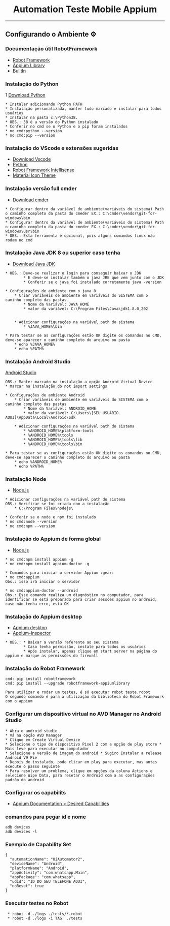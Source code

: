 <h1 align="center">Automation Teste Mobile Appium</h1>

---

## Configurando o Ambiente :gear:

### Documentação útil RobotFramework

* [Robot Framework](https://robotframework.org/)
* [Appium Library](http://serhatbolsu.github.io/robotframework-appiumlibrary/AppiumLibrary.html)
* [BuiltIn](https://robotframework.org/robotframework/latest/libraries/BuiltIn.html#Should%20Be%20Equal)

### Instalação do Python
1 [Download Python](https://www.python.org/downloads/)
```
* Instalar adicionando Python PATH
* Instalação personalizada, manter tudo marcado e instalar para todos usuários
* Instalar na pasta c:\Python38. 
* OBS.: 38 é a versão do Python instalado
* Conferir no cmd se o Python e o pip foram instalados
* no cmd:python --version
* no cmd:pip --version
```
### Instalação do VScode e extensões sugeridas
* [Download Vscode](https://code.visualstudio.com/download)
* [Python](https://marketplace.visualstudio.com/items?itemName=ms-python.python)
* [Robot Framework Intellisense](https://marketplace.visualstudio.com/items?itemName=TomiTurtiainen.rf-intellisense)
* [Material Icon Theme](https://marketplace.visualstudio.com/items?itemName=PKief.material-icon-theme)

### Instalação versão full cmder
* [Download cmder](https://cmder.net/)
```
* Configurar dentro da variável de ambiente(variáveis do sistema) Path  o caminho completo da pasta do cmeder EX.: C:\cmder\vendor\git-for-windows\bin 
* Configurar dentro da variável de ambiente(variáveis do sistema) Path  o caminho completo da pasta do cmeder EX.: C:\cmder\vendor\git-for-windows\usr\bin
* OBS.: Esta ferramenta é opcional, pois alguns comandos linux não rodam no cmd
```

### Instalação Java JDK 8 ou superior caso tenha
* [Download Java JDK](https://www.oracle.com/br/java/technologies/javase/javase8-archive-downloads.html)
```
* OBS.: Deve-se realizar o login para conseguir baixar o JDK
        * E deve-se instalar também o java JRE que vem junto com o JDK
        * Conferir se o java foi instalado corretamente java -version
```
```
* Configurações de ambiente com o java 8
    * Criar variáveis de ambiente em variáveis do SISTEMA com o caminho completo das pastas
        * Nome da Variável: JAVA_HOME
        * valor da variável: C:\Program Files\Java\jdk1.8.0_202

    
    * Adicionar configurações na variável path do sistema
        * %JAVA_HOME%\bin
```
```
* Para testar se as configurações estão OK digite os comandos no CMD, deve-se aparecer o caminho completo do arquivo ou pasta
    * echo %JAVA_HOME%
    * echo %PATH%
```

### Instalação Android Studio
[Android Studio](https://developer.android.com/studio)
```
OBS.: Manter marcado na instalação a opção Android Virtual Device 
* Marcar na instalação do not import settings
```

```
* Configurações de ambiente Android
    * Criar variáveis de ambiente em variáveis do SISTEMA com o caminho completo das pastas
        * Nome da Variável: ANDROID_HOME
        * valor da variável: C:\Users\[SEU USUÁRIO AQUI]\AppData\Local\Android\Sdk
    
    * Adicionar configurações na variável path do sistema
        * %ANDROID_HOME%\platform-tools
        * %ANDROID_HOME%\tools
        * %ANDROID_HOME%\tools\lib
        * %ANDROID_HOME%\tools\bin
```

```
* Para testar se as configurações estão OK digite os comandos no CMD, deve-se aparecer o caminho completo do arquivo ou pasta
    * echo %ANDROID_HOME%
    * echo %PATH%
```

### Instalação Node
* [Node.js](https://nodejs.org/en/)
```
* Adicionar configurações na variável path do sistema
OBS.: Verificar se foi criada com a instalação
    * C:\Program Files\nodejs\
```

```
* Conferir se o node e npm foi instalado 
* no cmd:node --version
* no cmd:npm --version
```

### Instalação do Appium de forma global
* [Node.js](https://nodejs.org/en/)
```
* no cmd:npm install appium -g
* no cmd:npm install appium-doctor -g
```

```
* Comandos para iniciar o servidor Appium :gear:
* no cmd:appium
Obs.: isso irá iniciar o servidor

* no cmd:appium-doctor --android
Obs.: Esse comando realiza um diagnóstico no computador, para identificar se está preparado para criar sessões appium no android, caso não tenha erro, está OK
```

### Instalação do Appium desktop
* [Appium desktop](https://appium.io/)
* [Appium-Inspector](https://github.com/appium/appium-inspector/releases)

```
* OBS.: * Baixar a versão referente ao seu sistema
        * Caso tenha permissão, instale para todos os usuários
        * Após instalar, apenas clique em start server na página do appium e marque as permissões do firewall
```

### Instalação do Robot Framework
```
cmd: pip install robotframework
cmd: pip install --upgrade robotframework-appiumlibrary
```
```
Para utilizar e rodar um testes, é só executar robot teste.robot
O segundo comando é para a utilização da biblioteca do Robot Framework com o appium
```

### Configurar um dispositivo virtual no AVD Manager no Android Studio
```
* Abra o android studio
* Vá na opção AVD Manager
* Clique em Create Virtual Device
* Selecione o tipo de dispositivo Pixel 2 com a opção de play store * Mais leve para executar no computador
* Selecione a versão de imagem do android * Sugiro Instalar a release Android V9 Pie
* Depois de instalado, pode clicar em play para executar, mas antes execute o passo seguinte
* Para resolver um problema, clique em opções da coluna Actions e selecione Wipe Data, para resetar o Android com a as configurações padrão do android 
```


### Configurar os capabilits 
* [Appium Documentation > Desired Capabilities](https://appium.io/docs/en/writing-running-appium/caps/)

### comandos para pegar id e nome
```
adb devices
adb devices -l
```

### Exemplo de Capability Set
```
{
  "automationName": "UiAutomator2",
  "deviceName": "Android",
  "platformName": "Android",
  "appActivity": "com.whatsapp.Main",
  "appPackage": "com.whatsapp",
  "udid": "ID DO SEU TELEFONE AQUI",
  "noReset": true
}
```

### Executar testes no Robot

```
 * robot -d ./logs ./tests/*.robot
 * robot -d ./logs -i TAG  ./tests
```